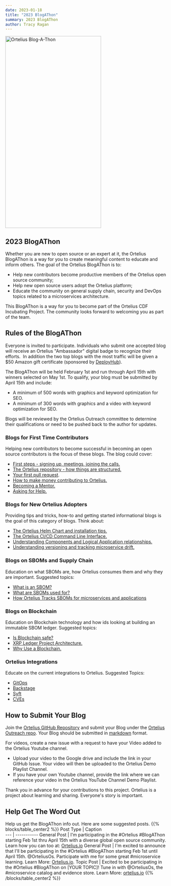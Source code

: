 ```yaml
---
date: 2023-01-18
title: "2023 BlogAThon"
summary: 2023 BlogAThon
author: Tracy Ragan
---
```


<div class="col-center">
<img src="/images/blogathon2023.png" alt="Ortelius Blog-A-Thon" height="600px" width="300px" />
</div>
<p></p>


## 2023 BlogAThon 
Whether you are new to open source or an expert at it, the Ortelius BlogAThon is a way for you to create meaningful content to educate and inform others. The goal of the Ortelius BlogAThon is to:
* Help new contributors become productive members of the Ortelius open source community;
* Help new open source users adopt the Ortelius platform;
* Educate the community on general supply chain, security and DevOps topics related to a microservices architecture.

This BlogAThon is a way for you to become part of the Ortelius CDF Incubating Project. The community looks forward to welcoming you as part of the team.

## Rules of the BlogAThon
Everyone is invited to participate. Individuals who submit one accepted blog will receive an Ortelius "Ambassador" digital badge to recognize their efforts.  In addition the two top blogs with the most traffic will be given a $50 Amazon gift certificate (sponsored by [DeployHub](https://www.deployhub.com)).

The BlogAThon will be held February 1st and run through April 15th with winners selected on May 1st. To qualify, your blog must be submitted by April 15th and include:
- A minimum of 500 words with graphics and keyword optimization for SEO.
- A minimum of 300 words with graphics and a video with keyword optimization for SEO.

Blogs will be reviewed by the Ortelius Outreach committee to determine their qualifications or need to be pushed back to the author for updates. 

### Blogs for First Time Contributors
Helping new contributors to become successful in becoming an open source contributors is the focus of these blogs. The blog could cover:
- [First steps - signing up, meetings, joining the calls.](https://github.com/ortelius/outreach/issues/4)
- [The Ortelius repository - how things are structured.](https://github.com/ortelius/outreach/issues/5)
- [Your first pull request](https://github.com/ortelius/outreach/issues/6).
- [How to make money contributing to Ortelius.](https://github.com/ortelius/outreach/issues/7)
- [Becoming a Mentor.](https://github.com/ortelius/outreach/issues/8)
- [Asking for Help.](https://github.com/ortelius/outreach/issues/9)

### Blogs for New Ortelius Adopters
Providing tips and tricks, how-to and getting started informational blogs is the goal of this category of blogs. Think about:
- [The Ortelius Helm Chart and installation tips.](https://github.com/ortelius/outreach/issues/10)
- [The Ortelius CI/CD Command Line Interface.](https://github.com/ortelius/outreach/issues/11)
- [Understanding Components and Logical Application relationships.](https://github.com/ortelius/outreach/issues/12) 
- [Understanding versioning and tracking microservice drift.](https://github.com/ortelius/outreach/issues/13) 

### Blogs on SBOMs and Supply Chain
Education on what SBOMs are, how Ortelius consumes them and why they are important. Suggested topics:
- [What is an SBOM?](https://github.com/ortelius/outreach/issues/14)
- [What are SBOMs used for?](https://github.com/ortelius/outreach/issues/15)
- [How Ortelius Tracks SBOMs for microservices and applications](https://github.com/ortelius/outreach/issues/16)


### Blogs on Blockchain
Education on Blockchain technology and how ids looking at building an immutable SBOM ledger. Suggested topics:
- [Is Blockchain safe?](https://github.com/ortelius/outreach/issues/17)
- [XRP Ledger Project Architecture.](https://github.com/ortelius/outreach/issues/18)
- [Why Use a Blockchain.](https://github.com/ortelius/outreach/issues/19)

### Ortelius Integrations
Educate on the current integrations to Ortelius. Suggested Topics:
- [GitOps](https://github.com/ortelius/outreach/issues/20)
- [Backstage](https://github.com/ortelius/outreach/issues/21)
- [Syft](https://github.com/ortelius/outreach/issues/22)
- [CVEs](https://github.com/ortelius/outreach/issues/23)

## How to Submit Your Blog
Join the [Ortelius GitHub Repository](https://github.com/ortelius) and submit your Blog under the [Ortelius Outreach repo](https://github.com/ortelius/outreach). Your Blog should be submitted in [markdown](https://www.markdownguide.org/basic-syntax/) format.   

For videos, create a new issue with a request to have your Video added to the Ortelius Youtube channel.
- Upload your video to the Google drive and include the link in your GitHub Issue. Your video will then be uploaded to the Ortelius Demo Playlist Channel.</li>
- If you have your own Youtube channel, provide the link where we can reference your video in the Ortelius YouTube Channel Demo Playlist.</li>

Thank you in advance for your contributions to this project. Ortelius is a project about learning and sharing. Everyone's story is important.

## Help Get The Word Out
Help us get the BlogAThon info out. Here are some suggested posts.
{{% blocks/table_center2 %}}
Post Type | Caption  
 --- | ----------- 
General Post | I'm participating in the #Ortelius #BlogAThon starting Feb 1st thru April 15th with a diverse global open source community. Learn how you can too at: [Ortelius.io](https://ortelius.io/blog/)
General Post | I'm excited to announce that I'll be participating in the #Ortelius #BlogAThon starting Feb 1st until April 15th. @OrteliusOs. Participate with me for some great #microservice learning. Learn More: [Ortelius.io](https://ortelius.io/blog/).
Topic Post | Excited to be participating in the #Ortelius #BlogAThon on [YOUR TOPIC]! Tune in with @OrteliusOs, the #microservice catalog and evidence store. Learn More: [ortelius.io](https://ortelius.io/blog/)
{{% /blocks/table_center2 %}}